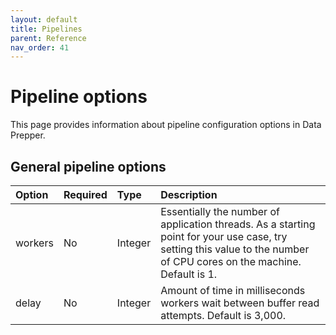 ```yaml
---
layout: default
title: Pipelines
parent: Reference
nav_order: 41
---
```


# Pipeline options

This page provides information about pipeline configuration options in Data Prepper.

## General pipeline options

Option | Required | Type | Description
:--- | :--- | :--- | :---
workers | No | Integer | Essentially the number of application threads. As a starting point for your use case, try setting this value to the number of CPU cores on the machine. Default is 1.
delay | No | Integer | Amount of time in milliseconds workers wait between buffer read attempts. Default is 3,000.